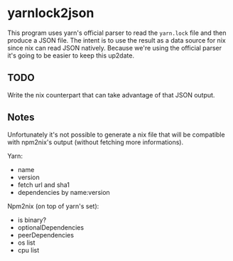# yarnlock2json

This program uses yarn's official parser to read the `yarn.lock` file and then
produce a JSON file. The intent is to use the result as a data source for
nix since nix can read JSON natively. Because we're using the official parser
it's going to be easier to keep this up2date.

## TODO

Write the nix counterpart that can take advantage of that JSON output.

## Notes

Unfortunately it's not possible to generate a nix file that will be compatible
with npm2nix's output (without fetching more informations).

Yarn:
* name
* version
* fetch url and sha1
* dependencies by name:version

Npm2nix (on top of yarn's set):
* is binary?
* optionalDependencies
* peerDependencies
* os list
* cpu list

